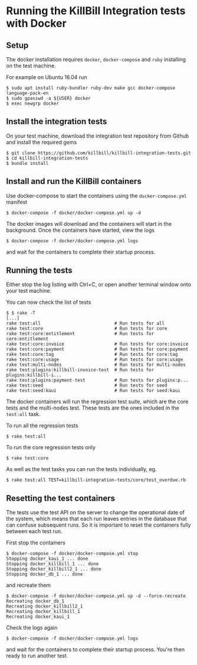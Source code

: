 Running the KillBill Integration tests with Docker
==================================================

Setup
-----

The docker installation requires `docker`, `docker-compose` and `ruby`
installing on the test machine.

For example on Ubuntu 16.04 run

```
$ sudo apt install ruby-bundler ruby-dev make gcc docker-compose language-pack-en
$ sudo gpasswd -a ${USER} docker
$ exec newgrp docker
```


Install the integration tests
-----------------------------

On your test machine, download the integration test repository from Github and install the required gems

```
$ git clone https://github.com/killbill/killbill-integration-tests.git
$ cd killbill-integration-tests
$ bundle install
```

Install and run the KillBill containers
---------------------------------------

Use docker-compose to start the containers using the `docker-compose.yml` manifest

```
$ docker-compose -f docker/docker-compose.yml up -d
```

The docker images will download and the containers will start in the background. Once the containers have started, view the logs

```
$ docker-compose -f docker/docker-compose.yml logs
```

and wait for the containers to complete their startup process.

Running the tests
-----------------

Either stop the log listing with Ctrl+C, or open another terminal window onto your test machine.

You can now check the list of tests
```
$ $ rake -T
[...]
rake test:all                            # Run tests for all
rake test:core                           # Run tests for core
rake test:core:entitlement               # Run tests for core:entitlement
rake test:core:invoice                   # Run tests for core:invoice
rake test:core:payment                   # Run tests for core:payment
rake test:core:tag                       # Run tests for core:tag
rake test:core:usage                     # Run tests for core:usage
rake test:multi-nodes                    # Run tests for multi-nodes
rake test:plugins:killbill-invoice-test  # Run tests for plugins:killbill-i...
rake test:plugins:payment-test           # Run tests for plugins:p...
rake test:seed                           # Run tests for seed
rake test:seed:kaui                      # Run tests for seed:kaui
```

The docker containers will run the regression test suite, which are the
core tests and the multi-nodes test. These tests are the ones included
in the `test:all` task.

To run all the regression tests

```
$ rake test:all
```

To run the core regression tests only

```
$ rake test:core
```

As well as the test tasks you can run the tests individually, eg.

```
$ rake test:all TEST=killbill-integration-tests/core/test_overdue.rb
```

Resetting the test containers
-----------------------------

The tests use the test API on the server to change the operational date of
the system, which means that each run leaves entries in the database that
can confuse subsequent runs. So it is important to reset the containers
fully between each test run. 

First stop the containers

```
$ docker-compose -f docker/docker-compose.yml stop
Stopping docker_kaui_1 ... done
Stopping docker_killbill_1 ... done
Stopping docker_killbill2_1 ... done
Stopping docker_db_1 ... done
```

and recreate them

```
$ docker-compose -f docker/docker-compose.yml up -d --force-recreate
Recreating docker_db_1
Recreating docker_killbill2_1
Recreating docker_killbill_1
Recreating docker_kaui_1
```

Check the logs again

```
$ docker-compose -f docker/docker-compose.yml logs
```

and wait for the containers to complete their startup process. You're
then ready to run another test.

